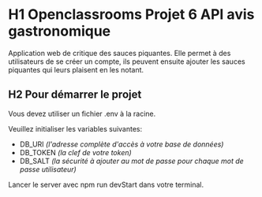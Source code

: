 # H1 Openclassrooms Projet 6  API avis gastronomique

Application web de critique des sauces piquantes.
Elle permet à des utilisateurs de se créer un compte, ils peuvent ensuite ajouter les sauces piquantes qui leurs plaisent en les notant.

## H2 Pour démarrer le projet

Vous devez utiliser un fichier .env à la racine.  

Veuillez initialiser les variables suivantes:
- DB_URI *(l'adresse complète d'accès à votre base de données)*
- DB_TOKEN *(la clef de votre token)*
- DB_SALT *(la sécurité à ajouter au mot de passe pour chaque mot de passe utilisateur)*

Lancer le server avec npm run devStart dans votre terminal.